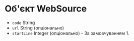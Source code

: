# Об'єкт WebSource

* `code` String
* `url` String (опціонально)
* `startLine` Integer (опціонально) - За замовчуванням 1.